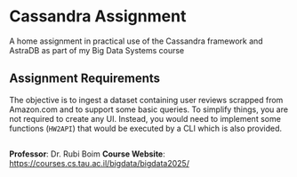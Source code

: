 # Cassandra Assignment
A home assignment in practical use of the Cassandra framework and AstraDB as part of my Big Data Systems course

## Assignment Requirements
The objective is to ingest a dataset containing user reviews scrapped from Amazon.com and to support some basic queries.
To simplify things, you are not required to create any UI. Instead, you would need to implement
some functions (`HW2API`) that would be executed by a CLI which is also provided.
##
**Professor**: Dr. Rubi Boim
**Course Website**: https://courses.cs.tau.ac.il/bigdata/bigdata2025/
